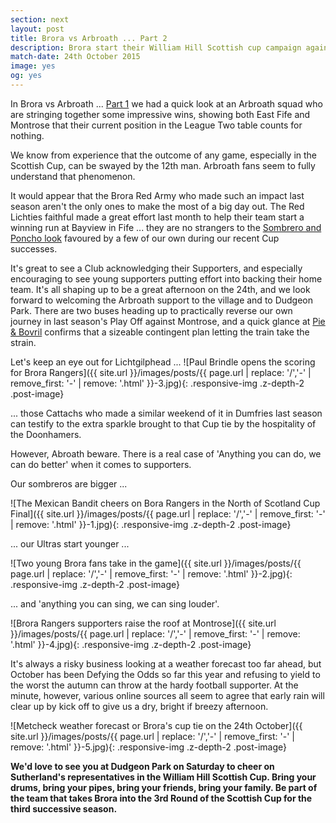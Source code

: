 ```yaml
---
section: next
layout: post
title: Brora vs Arbroath ... Part 2
description: Brora start their William Hill Scottish cup campaign against Arbroath on 24th October.
match-date: 24th October 2015
image: yes
og: yes
---
```

In Brora vs Arbroath ... [Part 1](/2015/10/19/arbroath-home-preview-pt1.html) we had a quick look at an Arbroath squad who are stringing together some impressive wins, showing both East Fife and Montrose that their current position in the League Two table counts for nothing.

We know from experience that the outcome of any game, especially in the Scottish Cup, can be swayed by the 12th man. Arbroath fans seem to fully understand that phenomenon.

It would appear that the Brora Red Army who made such an impact last season aren't the only ones to make the most of a big day out. The Red Lichties faithful made a great effort last month to help their team start a winning run at Bayview in Fife ... they are no strangers to the [Sombrero and Poncho look](http://www.arbroath-mad.co.uk/news/tmnw/best_fans_around_870712/index.shtml) favoured by a few of our own during our recent Cup successes.

It's great to see a Club acknowledging their Supporters, and especially encouraging to see young supporters putting effort into backing their home team. It's all shaping up to be a great afternoon on the 24th, and we look forward to welcoming the Arbroath support to the village and to Dudgeon Park. There are two buses heading up to practically reverse our own journey in last season's Play Off against Montrose, and a quick glance at [Pie & Bovril](http://www.pieandbovril.com/forum/index.php/topic/226404-brora-vs-arbroath/) confirms that a sizeable contingent plan letting the train take the strain. 

Let's keep an eye out for Lichtgilphead ...
![Paul Brindle opens the scoring for Brora Rangers]({{ site.url }}/images/posts/{{ page.url | replace: '/','-' | remove_first: '-' | remove: '.html' }}-3.jpg){: .responsive-img .z-depth-2 .post-image}

... those Cattachs who made a similar weekend of it in Dumfries last season can testify to the extra sparkle brought to that Cup tie by the hospitality of the Doonhamers.

However, Abroath beware. There is a real case of 'Anything you can do, we can do better' when it comes to supporters. 

Our sombreros are bigger ...

![The Mexican Bandit cheers on Bora Rangers in the North of Scotland Cup Final]({{ site.url }}/images/posts/{{ page.url | replace: '/','-' | remove_first: '-' | remove: '.html' }}-1.jpg){: .responsive-img .z-depth-2 .post-image}

... our Ultras start younger ...

![Two young Brora fans take in the game]({{ site.url }}/images/posts/{{ page.url | replace: '/','-' | remove_first: '-' | remove: '.html' }}-2.jpg){: .responsive-img .z-depth-2 .post-image}

... and 'anything you can sing, we can sing louder'.

![Brora Rangers supporters raise the roof at Montrose]({{ site.url }}/images/posts/{{ page.url | replace: '/','-' | remove_first: '-' | remove: '.html' }}-4.jpg){: .responsive-img .z-depth-2 .post-image}

It's always a risky business looking at a weather forecast too far ahead, but October has been Defying the Odds so far this year and refusing to yield to the worst the autumn can throw at the hardy football supporter. At the minute, however, various online sources all seem to agree that early rain will clear up by kick off to give us a dry, bright if breezy afternoon.

![Metcheck weather forecast or Brora's cup tie on the 24th October]({{ site.url }}/images/posts/{{ page.url | replace: '/','-' | remove_first: '-' | remove: '.html' }}-5.jpg){: .responsive-img .z-depth-2 .post-image}

**We'd love to see you at Dudgeon Park on Saturday to cheer on Sutherland's representatives in the William Hill Scottish Cup. Bring your drums, bring your pipes, bring your friends, bring your family. Be part of the team that takes Brora into the 3rd Round of the Scottish Cup for the third successive season.**
